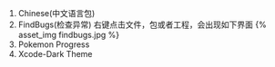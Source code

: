 


1. Chinese(中文语言包)
2. FindBugs(检查异常)
右键点击文件，包或者工程，会出现如下界面
{% asset_img findbugs.jpg %}
3. Pokemon Progress
4. Xcode-Dark Theme